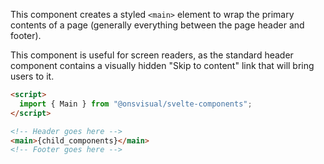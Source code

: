 This component creates a styled `<main>` element to wrap the primary contents of a page (generally everything between the page header and footer).

This component is useful for screen readers, as the standard header component contains a visually hidden "Skip to content" link that will bring users to it.

```html
<script>
  import { Main } from "@onsvisual/svelte-components";
</script>

<!-- Header goes here -->
<main>{child_components}</main>
<!-- Footer goes here -->
```
